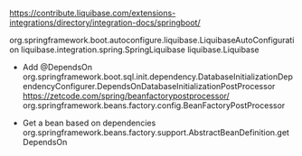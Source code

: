 https://contribute.liquibase.com/extensions-integrations/directory/integration-docs/springboot/

org.springframework.boot.autoconfigure.liquibase.LiquibaseAutoConfiguration
liquibase.integration.spring.SpringLiquibase
liquibase.Liquibase

* Add @DependsOn
org.springframework.boot.sql.init.dependency.DatabaseInitializationDependencyConfigurer.DependsOnDatabaseInitializationPostProcessor
https://zetcode.com/spring/beanfactorypostprocessor/
org.springframework.beans.factory.config.BeanFactoryPostProcessor

* Get a bean based on dependencies
org.springframework.beans.factory.support.AbstractBeanDefinition.getDependsOn